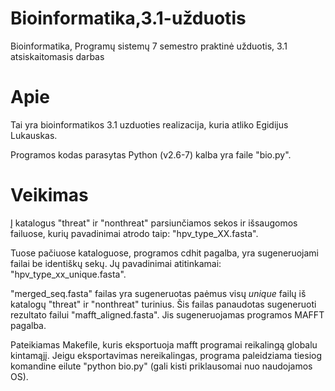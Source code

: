 Bioinformatika,3.1-užduotis
============================

Bioinformatika, Programų sistemų 7 semestro praktinė užduotis, 3.1 atsiskaitomasis darbas

Apie
====
Tai yra bioinformatikos 3.1 uzduoties realizacija,
kuria atliko Egidijus Lukauskas.

Programos kodas parasytas Python (v2.6-7) kalba yra faile "bio.py".

Veikimas
========

Į katalogus "threat" ir "nonthreat" parsiunčiamos sekos ir išsaugomos
failuose, kurių pavadinimai atrodo taip: "hpv_type_XX.fasta".

Tuose pačiuose kataloguose, programos cdhit pagalba, yra sugeneruojami
failai be identiškų sekų. Jų pavadinimai atitinkamai: "hpv_type_xx_unique.fasta".

"merged_seq.fasta" failas yra sugeneruotas paėmus visų *unique* failų
iš katalogų "threat" ir "nonthreat" turinius. Šis failas panaudotas 
sugeneruoti rezultato failui "mafft_aligned.fasta". Jis sugeneruojamas
programos MAFFT pagalba.

Pateikiamas Makefile, kuris eksportuoja mafft programai reikalingą globalu kintamąjį.
Jeigu eksportavimas nereikalingas, programa paleidziama tiesiog komandine eilute 
"python bio.py" (gali kisti priklausomai nuo naudojamos OS).


